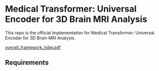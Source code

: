 # Medical Transformer: Universal Encoder for 3D Brain MRI Analysis

This repo is the official implementation for Medical Transformer: Universal Encoder for 3D Brain MRI Analysis.

[overall_framework_hdw.pdf](https://github.com/ejjun92/MedicalTransformer/files/7698158/overall_framework_hdw.pdf)


## Requirements


